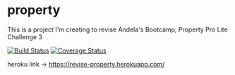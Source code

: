 # property
This is a project I'm creating to revise Andela's Bootcamp, Property Pro Lite Challenge 3

[![Build Status](https://travis-ci.org/JackieBinya/property.svg?branch=develop)](https://travis-ci.org/JackieBinya/property) [![Coverage Status](https://coveralls.io/repos/github/JackieBinya/property/badge.svg?branch=develop)](https://coveralls.io/github/JackieBinya/property?branch=develop)

heroku link -> https://revise-property.herokuapp.com/
